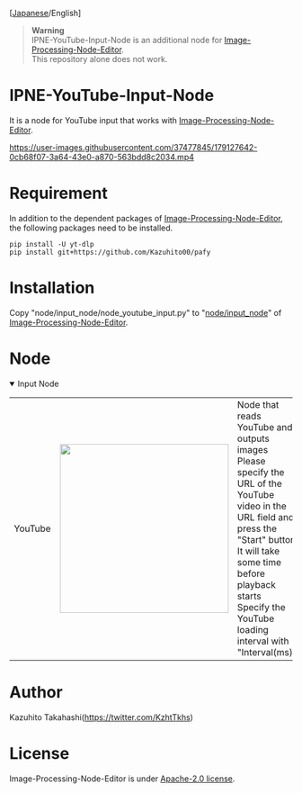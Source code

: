 [[Japanese](https://github.com/Kazuhito00/IPNE-YouTube-Input-Node)/English] 

> **Warning** <br>
> IPNE-YouTube-Input-Node is an additional node for [Image-Processing-Node-Editor](https://github.com/Kazuhito00/Image-Processing-Node-Editor). <br>
> This repository alone does not work.

# IPNE-YouTube-Input-Node
It is a node for YouTube input that works with [Image-Processing-Node-Editor](https://github.com/Kazuhito00/Image-Processing-Node-Editor).

https://user-images.githubusercontent.com/37477845/179127642-0cb68f07-3a64-43e0-a870-563bdd8c2034.mp4

# Requirement
In addition to the dependent packages of [Image-Processing-Node-Editor](https://github.com/Kazuhito00/Image-Processing-Node-Editor), the following packages need to be installed.
```
pip install -U yt-dlp
pip install git+https://github.com/Kazuhito00/pafy
```

# Installation
Copy "node/input_node/node_youtube_input.py" to "[node/input_node](https://github.com/Kazuhito00/Image-Processing-Node-Editor/tree/main/node/input_node)" of [Image-Processing-Node-Editor](https://github.com/Kazuhito00/Image-Processing-Node-Editor).

# Node
<details open>
<summary>Input Node</summary>

<table>
    <tr>
        <td width="200">
            YouTube
        </td>
        <td width="320">
            <img src="https://user-images.githubusercontent.com/37477845/179450682-f7cc8237-e9d8-4c0f-b5d8-d2caac453f04.png" loading="lazy" width="300px">
        </td>
        <td width="760">
            Node that reads YouTube and outputs images<br>
            Please specify the URL of the YouTube video in the URL field and press the "Start" button<br>
            It will take some time before playback starts<br>
            Specify the YouTube loading interval with "Interval(ms)"
        </td>
    </tr>
</table>

</details>

# Author
Kazuhito Takahashi(https://twitter.com/KzhtTkhs)
 
# License 
Image-Processing-Node-Editor is under [Apache-2.0 license](LICENSE).<br><br>
